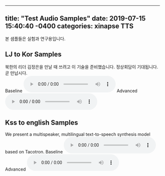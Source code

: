 ---
title: "Test Audio Samples"
date: 2019-07-15 15:40:40 -0400
categories: xinapse TTS
-
본 샘플들은 실험과 연구용입니다.

<h2>LJ to Kor Samples</h2>
북한의 리더 김정은을 만날 때 쓰려고 이 기술을 준비했습니다. 정상회담이 기대됩니다. 곧 만납시다.<br>
Baseline <audio src="/audio_samples/LJ_Baseline2.wav" controls></audio> Advanced <audio src="/audio_samples/LJ_new.wav" controls></audio><br>

<h2>Kss to english Samples</h2>
We present a multispeaker, multilingual text-to-speech synthesis model based on Tacotron.
Baseline <audio src="/audio_samples/Kss_Baseline.wav" controls></audio> Advanced <audio src="/audio_samples/kss_new.wav" controls></audio><br>
